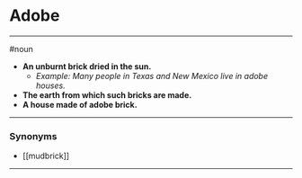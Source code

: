 # Adobe
---
#noun
- **An unburnt brick dried in the sun.**
	- _Example: Many people in Texas and New Mexico live in adobe houses._
- **The earth from which such bricks are made.**
- **A house made of adobe brick.**
---
### Synonyms
- [[mudbrick]]
---
